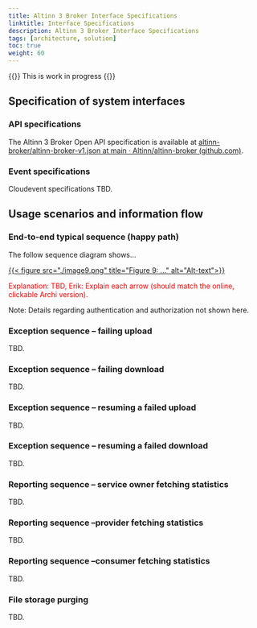 ```yaml
---
title: Altinn 3 Broker Interface Specifications
linktitle: Interface Specifications
description: Altinn 3 Broker Interface Specifications
tags: [architecture, solution]
toc: true
weight: 60
---
```


{{<notice warning>}} <!-- info -->
This is work in progress
{{</notice>}}

## Specification of system interfaces

### API specifications

The Altinn 3 Broker Open API specification is available at
[altinn-broker/altinn-broker-v1.json at main · Altinn/altinn-broker
(github.com)](https://github.com/Altinn/altinn-broker/blob/main/altinn-broker-v1.json).

### Event specifications

Cloudevent specifications TBD.

## Usage scenarios and information flow

### End-to-end typical sequence (happy path)

The follow sequence diagram shows…

[{{< figure src="./image9.png" title="Figure 9: ..." alt="Alt-text">}}](https://www.vg.no)

<span style="color: red;">Explanation: TBD, Erik: Explain each arrow (should match the online,
clickable Archi version).</span>


<span class="mark">Note: Details regarding authentication and
authorization not shown here.</span>

### Exception sequence – failing upload

TBD.

### Exception sequence – failing download

TBD.

### Exception sequence – resuming a failed upload

TBD.

### Exception sequence – resuming a failed download

TBD.

### Reporting sequence – service owner fetching statistics

TBD.

### Reporting sequence –provider fetching statistics

TBD.

### Reporting sequence –consumer fetching statistics

TBD.

### File storage purging 

TBD.

